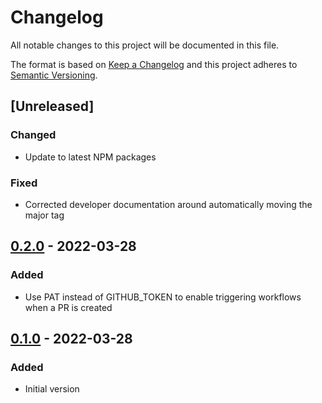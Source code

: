 # Changelog

All notable changes to this project will be documented in this file.

The format is based on [Keep a Changelog](http://keepachangelog.com/)
and this project adheres to [Semantic Versioning](http://semver.org/).

## [Unreleased]

### Changed

- Update to latest NPM packages

### Fixed

- Corrected developer documentation around automatically moving the major tag

## [0.2.0] - 2022-03-28

### Added

- Use PAT instead of GITHUB\_TOKEN to enable triggering workflows when a PR is created

## [0.1.0] - 2022-03-28

### Added

- Initial version

[0.2.0]: https://github.com/richteambs/maintainizr-action/compare/v0.1.0...v0.2.0

[0.1.0]: https://github.com/richteambs/maintainizr-action/releases/tag/v0.1.0
